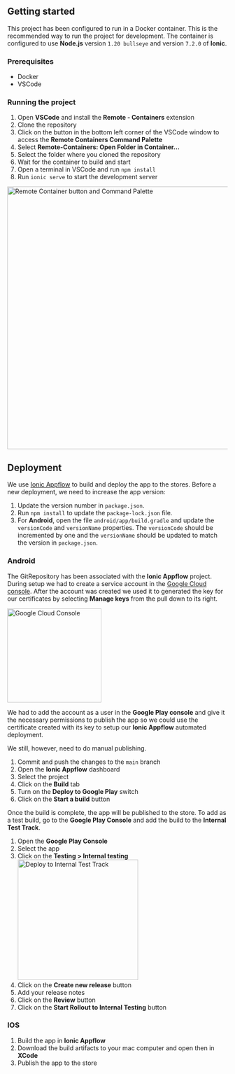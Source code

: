 ## Getting started

This project has been configured to run in a Docker container.
This is the recommended way to run the project for development.
The container is configured to use **Node.js** version `1.20 bullseye` and version `7.2.0` of **Ionic**.

### Prerequisites

- Docker
- VSCode

### Running the project

1. Open **VSCode** and install the **Remote - Containers** extension
2. Clone the repository
3. Click on the button in the bottom left corner of the VSCode window to access the **Remote Containers Command Palette**
4. Select **Remote-Containers: Open Folder in Container...**
5. Select the folder where you cloned the repository
6. Wait for the container to build and start
7. Open a terminal in VSCode and run `npm install`
8. Run `ionic serve` to start the development server

<img src="https://github.com/praxis-isncsci/ionic-app/assets/1294355/1461c6db-9361-4607-9d79-7d04ca3595f5" alt="Remote Container button and Command Palette" width="600"/>

## Deployment

We use [Ionic Appflow](https://dashboard.ionicframework.com/) to build and deploy the app to the stores.
Before a new deployment, we need to increase the app version:

1. Update the version number in `package.json`.
2. Run `npm install` to update the `package-lock.json` file.
3. For **Android**, open the file `android/app/build.gradle` and update the `versionCode` and `versionName` properties.
   The `versionCode` should be incremented by one and the `versionName` should be updated to match the version in `package.json`.

### Android

The GitRepository has been associated with the **Ionic Appflow** project.
During setup we had to create a service account in the [Google Cloud console](https://console.cloud.google.com/iam-admin/serviceaccounts).
After the account was created we used it to generated the key for our certificates by selecting **Manage keys** from the pull down to its right.

<img src="https://github.com/praxis-isncsci/ionic-app/assets/1294355/c37f4222-28fd-4c44-add8-e436f0ae4b60" alt="Google Cloud Console" width="215"/>

We had to add the account as a user in the **Google Play console** and give it the necessary permissions to publish the app so we could use the certificate created with its key to setup our **Ionic Appflow** automated deployment.

We still, however, need to do manual publishing.

1. Commit and push the changes to the `main` branch
2. Open the **Ionic Appflow** dashboard
3. Select the project
4. Click on the **Build** tab
5. Turn on the **Deploy to Google Play** switch
6. Click on the **Start a build** button

Once the build is complete, the app will be published to the store.
To add as a test build, go to the **Google Play Console** and add the build to the **Internal Test Track**.

1. Open the **Google Play Console**
2. Select the app
3. Click on the **Testing > Internal testing**
   <img width="275" src="https://github.com/orgs/praxis-isncsci/projects/1/assets/1294355/0689a6e2-b4cd-4a09-bf39-6c1ee3f67b42" alt="Deploy to Internal Test Track" />
4. Click on the **Create new release** button
5. Add your release notes
6. Click on the **Review** button
7. Click on the **Start Rollout to Internal Testing** button

### IOS

1. Build the app in **Ionic Appflow**
2. Download the build artifacts to your mac computer and open then in **XCode**
3. Publish the app to the store
